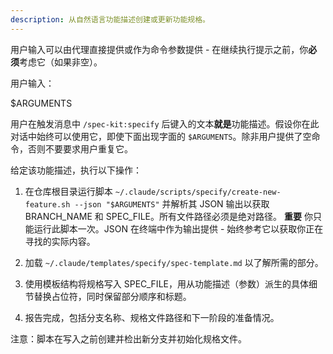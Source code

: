 ```yaml
---
description: 从自然语言功能描述创建或更新功能规格。
---
```


用户输入可以由代理直接提供或作为命令参数提供 - 在继续执行提示之前，你**必须**考虑它（如果非空）。

用户输入：

$ARGUMENTS

用户在触发消息中 `/spec-kit:specify` 后键入的文本**就是**功能描述。假设你在此对话中始终可以使用它，即使下面出现字面的 `$ARGUMENTS`。除非用户提供了空命令，否则不要要求用户重复它。

给定该功能描述，执行以下操作：

1. 在仓库根目录运行脚本 `~/.claude/scripts/specify/create-new-feature.sh --json "$ARGUMENTS"` 并解析其 JSON 输出以获取 BRANCH_NAME 和 SPEC_FILE。所有文件路径必须是绝对路径。
   **重要** 你只能运行此脚本一次。JSON 在终端中作为输出提供 - 始终参考它以获取你正在寻找的实际内容。

2. 加载 `~/.claude/templates/specify/spec-template.md` 以了解所需的部分。

3. 使用模板结构将规格写入 SPEC_FILE，用从功能描述（参数）派生的具体细节替换占位符，同时保留部分顺序和标题。

4. 报告完成，包括分支名称、规格文件路径和下一阶段的准备情况。

注意：脚本在写入之前创建并检出新分支并初始化规格文件。
